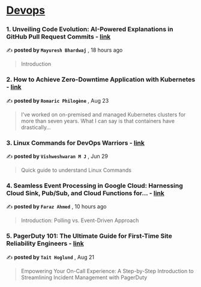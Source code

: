 
<h1><a href=https://medium.com/tag/devops/recommended target="_blank" rel="noopener noreferrer">Devops</a></h1>
<h3>1. Unveiling Code Evolution: AI-Powered Explanations in GitHub Pull Request Commits - <a href=https://medium.com/engineered-publicis-sapient/unveiling-code-evolution-ai-powered-explanations-in-github-pull-request-commits-d7bd0b9501e3?source=tag_recommended_feed---------0-84----------devops----------2bb65d59_4c5d_4caa_9919_1b41b04e6527------- target="_blank" rel="noopener noreferrer">link</a></h3>

✍️ **posted by `Mayuresh Bhardwaj`** <date> , 18 hours ago</date>

<blockquote>Introduction</blockquote>

<h3>2. How to Achieve Zero-Downtime Application with Kubernetes - <a href=https://medium.com/devops-dev/how-to-achieve-zero-downtime-application-with-kubernetes-ba52fdea9a9b?source=tag_recommended_feed---------1-107----------devops----------2bb65d59_4c5d_4caa_9919_1b41b04e6527------- target="_blank" rel="noopener noreferrer">link</a></h3>

✍️ **posted by `Romaric Philogène`** <date> , Aug 23</date>

<blockquote>I’ve worked on on-premised and managed Kubernetes clusters for more than seven years. What I can say is that containers have drastically…</blockquote>

<h3>3. Linux Commands for DevOps Warriors - <a href=https://medium.com/@mj.vishweshwaran/vish-linux-commands-for-devops-warriors-3866e4f4e56?source=tag_recommended_feed---------2-85----------devops----------2bb65d59_4c5d_4caa_9919_1b41b04e6527------- target="_blank" rel="noopener noreferrer">link</a></h3>

✍️ **posted by `Vishweshwaran M J`** <date> , Jun 29</date>

<blockquote>Quick guide to understand Linux Commands</blockquote>

<h3>4. Seamless Event Processing in Google Cloud: Harnessing Cloud Sink, Pub/Sub, and Cloud Functions for… - <a href=https://medium.com/emumba/seamless-event-processing-in-google-cloud-harnessing-cloud-sink-pub-sub-and-cloud-functions-for-4ab845ab7794?source=tag_recommended_feed---------3-84----------devops----------2bb65d59_4c5d_4caa_9919_1b41b04e6527------- target="_blank" rel="noopener noreferrer">link</a></h3>

✍️ **posted by `Faraz Ahmed`** <date> , 10 hours ago</date>

<blockquote>Introduction: Polling vs. Event-Driven Approach</blockquote>

<h3>5. PagerDuty 101: The Ultimate Guide for First-Time Site Reliability Engineers - <a href=https://medium.com/dev-genius/pagerduty-101-the-ultimate-guide-for-first-time-site-reliability-engineers-c8864dceebf0?source=tag_recommended_feed---------4-107----------devops----------2bb65d59_4c5d_4caa_9919_1b41b04e6527------- target="_blank" rel="noopener noreferrer">link</a></h3>

✍️ **posted by `Tait Hoglund`** <date> , Aug 21</date>

<blockquote>Empowering Your On-Call Experience: A Step-by-Step Introduction to Streamlining Incident Management with PagerDuty</blockquote>

